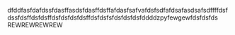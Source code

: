 dfddfasfdafdssfdasffasdsfdasffdsffafdasfsafvafdsfsdfafdsafasdsafsdffffdsfdssfdsffdsfdsffdsfdsfdsfdsffdsfdsfsfdsfdsfdsfddddzpyfewgewfdsfdsfds
REWREWREWREW
